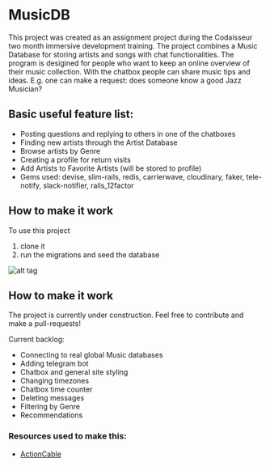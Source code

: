 # MusicDB

This project was created as an assignment project during the Codaisseur two month immersive development training.
The project combines a Music Database for storing artists and songs with chat functionalities. The program is desigined for people who want to keep an online overview of their music collection. With the chatbox people can share music tips and ideas. E.g. one can make a request: does someone know a good Jazz Musician?

## Basic useful feature list:

 * Posting questions and replying to others in one of the chatboxes
 * Finding new artists through the Artist Database
 * Browse artists by Genre
 * Creating a profile for return visits
 * Add Artists to Favorite Artists (will be stored to profile)
 * Gems used: devise, slim-rails, redis, carrierwave, cloudinary, faker, tele-notify, slack-notifier, rails_12factor


## How to make it work
To use this project

1. clone it
2. run the migrations and seed the database

![alt tag](http://res.cloudinary.com/sebastiaanpoppen/image/upload/v1480344721/Screen_Shot_2016-11-28_at_15.51.24_jatzwo.png  )


## How to make it work
The project is currently under construction. Feel free to contribute and make a pull-requests!

Current backlog:
* Connecting to real global Music databases
* Adding telegram bot
* Chatbox and general site styling
* Changing timezones
* Chatbox time counter
* Deleting messages
* Filtering by Genre
* Recommendations



### Resources used to make this:

 * [ActionCable](https://www.sitepoint.com/create-a-chat-app-with-rails-5-actioncable-and-devise/)

